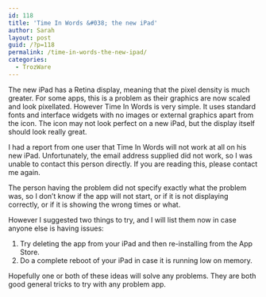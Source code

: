 ```yaml
---
id: 118
title: 'Time In Words &#038; the new iPad'
author: Sarah
layout: post
guid: /?p=118
permalink: /time-in-words-the-new-ipad/
categories:
  - TrozWare
---
```

The new iPad has a Retina display, meaning that the pixel density is much greater. For some apps, this is a problem as their graphics are now scaled and look pixellated. However Time In Words is very simple. It uses standard fonts and interface widgets with no images or external graphics apart from the icon. The icon may not look perfect on a new iPad, but the display itself should look really great.

I had a report from one user that Time In Words will not work at all on his new iPad. Unfortunately, the email address supplied did not work, so I was unable to contact this person directly. If you are reading this, please contact me again.

The person having the problem did not specify exactly what the problem was, so I don&#8217;t know if the app will not start, or if it is not displaying correctly, or if it is showing the wrong times or what.

However I suggested two things to try, and I will list them now in case anyone else is having issues:

  1. Try deleting the app from your iPad and then re-installing from the App Store.
  2. Do a complete reboot of your iPad in case it is running low on memory.

Hopefully one or both of these ideas will solve any problems. They are both good general tricks to try with any problem app.